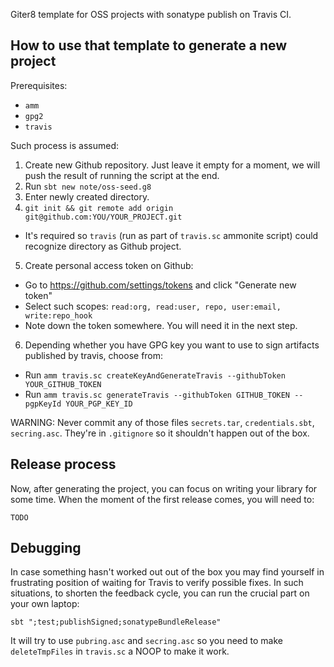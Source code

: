 Giter8 template for OSS projects with sonatype publish on Travis CI.

## How to use that template to generate a new project

Prerequisites:

  * `amm`
  * `gpg2`
  * `travis`

Such process is assumed:

1. Create new Github repository. Just leave it empty for a moment, we will push the result of running the script at the end.
2. Run `sbt new note/oss-seed.g8`
3. Enter newly created directory.
4. `git init && git remote add origin git@github.com:YOU/YOUR_PROJECT.git`
  * It's required so `travis` (run as part of `travis.sc` ammonite script) could recognize directory as Github project.
5. Create personal access token on Github:
  * Go to https://github.com/settings/tokens and click "Generate new token"
  * Select such scopes: `read:org, read:user, repo, user:email, write:repo_hook`
  * Note down the token somewhere. You will need it in the next step.
6. Depending whether you have GPG key you want to use to sign artifacts published by travis, choose from:
  * Run `amm travis.sc createKeyAndGenerateTravis --githubToken YOUR_GITHUB_TOKEN`
  * Run `amm travis.sc generateTravis --githubToken GITHUB_TOKEN --pgpKeyId YOUR_PGP_KEY_ID`

WARNING: Never commit any of those files `secrets.tar`, `credentials.sbt`, `secring.asc`. They're in `.gitignore` so it shouldn't happen out of the box.

## Release process

Now, after generating the project, you can focus on writing your library for some time. When the moment of the first release comes, you will need to:

```
TODO
```

## Debugging

In case something hasn't worked out out of the box you may find yourself in frustrating position of waiting for Travis to verify possible fixes.
In such situations, to shorten the feedback cycle, you can run the crucial part on your own laptop:

```
sbt ";test;publishSigned;sonatypeBundleRelease"
```

It will try to use `pubring.asc` and `secring.asc` so you need to make `deleteTmpFiles` in `travis.sc` a NOOP to make it work.
